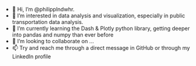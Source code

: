 - 👋 Hi, I’m @philipplndwhr. 
- 👀 I’m interested in data analysis and visualization, especially in public transportation data analysis. 
- 🌱 I’m currently learning the Dash & Plotly python library, getting deeper into pandas and numpy than ever before 
- 💞️ I’m looking to collaborate on ...
- 📫 Try and reach me through a direct message in GitHub or through my LinkedIn profile 

<!---
philipplndwhr/philipplndwhr is a ✨ special ✨ repository because its `README.md` (this file) appears on your GitHub profile.
You can click the Preview link to take a look at your changes.
--->
